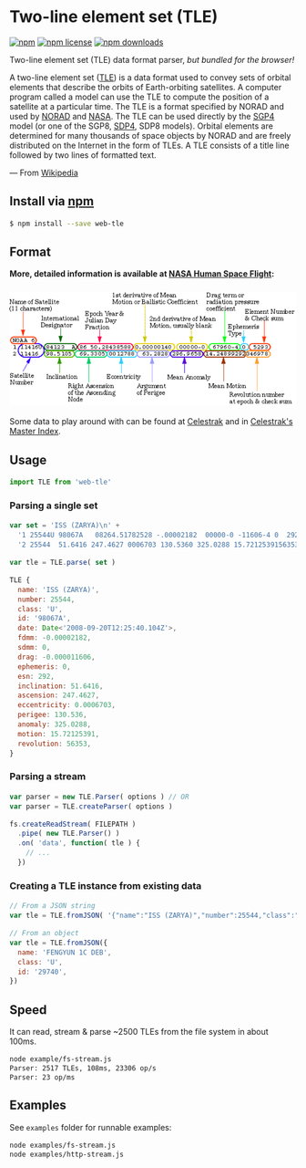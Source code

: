# Two-line element set (TLE)
[![npm](https://img.shields.io/npm/v/web-tle.svg?style=flat-square)](https://www.npmjs.com/package/web-tle)
[![npm license](https://img.shields.io/npm/l/web-tle.svg?style=flat-square)](https://www.npmjs.com/package/web-tle)
[![npm downloads](https://img.shields.io/npm/dm/web-tle.svg?style=flat-square)](https://www.npmjs.com/package/web-tle)

Two-line element set (TLE) data format parser, *but bundled for the browser!*

A two-line element set ([TLE]) is a data format used to convey sets of orbital elements that describe the orbits of Earth-orbiting satellites. A computer program called a model can use the TLE to compute the position of a satellite at a particular time. The TLE is a format specified by NORAD and used by [NORAD] and [NASA]. The TLE can be used directly by the [SGP4] model (or one of the SGP8, [SDP4], SDP8 models). Orbital elements are determined for many thousands of space objects by NORAD and are freely distributed on the Internet in the form of TLEs. A TLE consists of a title line followed by two lines of formatted text.

— From [Wikipedia](http://en.wikipedia.org/wiki/Two-line_element_set)

[TLE]: http://en.wikipedia.org/wiki/Two-line_element_set
[NORAD]: http://en.wikipedia.org/wiki/NORAD
[NASA]: http://en.wikipedia.org/wiki/NASA
[SGP4]: http://en.wikipedia.org/wiki/SGP4
[SDP4]: http://en.wikipedia.org/wiki/SDP4

## Install via [npm](https://npmjs.com/package/tle)

```sh
$ npm install --save web-tle
```

## Format

**More,  detailed information is available at [NASA Human Space Flight](https://web.archive.org/web/20200609193115/https://spaceflight.nasa.gov/realdata/sightings/SSapplications/Post/JavaSSOP/SSOP_Help/tle_def.html):**

<h3 align="center">
  <a href="https://web.archive.org/web/20200609193115/https://spaceflight.nasa.gov/realdata/sightings/SSapplications/Post/JavaSSOP/SSOP_Help/tle_def.html">
    <img alt="Definition of Two-line Element Set Coordinate System" src="./doc/2line.gif">
  </a>
</h3>

Some data to play around with can be found at [Celestrak](http://www.celestrak.com/NORAD/elements/) and in [Celestrak's Master Index](http://www.celestrak.com/NORAD/elements/master.asp).

## Usage

```js
import TLE from 'web-tle'
```

### Parsing a single set

```js
var set = 'ISS (ZARYA)\n' +
  '1 25544U 98067A   08264.51782528 -.00002182  00000-0 -11606-4 0  2927\n' +
  '2 25544  51.6416 247.4627 0006703 130.5360 325.0288 15.72125391563537'
```

```js
var tle = TLE.parse( set )
```

```js
TLE {
  name: 'ISS (ZARYA)',
  number: 25544,
  class: 'U',
  id: '98067A',
  date: Date<'2008-09-20T12:25:40.104Z'>,
  fdmm: -0.00002182,
  sdmm: 0,
  drag: -0.000011606,
  ephemeris: 0,
  esn: 292,
  inclination: 51.6416,
  ascension: 247.4627,
  eccentricity: 0.0006703,
  perigee: 130.536,
  anomaly: 325.0288,
  motion: 15.72125391,
  revolution: 56353,
}
```

### Parsing a stream

```js
var parser = new TLE.Parser( options ) // OR
var parser = TLE.createParser( options )
````

```js
fs.createReadStream( FILEPATH )
  .pipe( new TLE.Parser() )
  .on( 'data', function( tle ) {
    // ...
  })
```

### Creating a TLE instance from existing data

```js
// From a JSON string
var tle = TLE.fromJSON( '{"name":"ISS (ZARYA)","number":25544,"class":"U","id":"98067A","date":"2008-09-20T12:25:40.104Z","fdmm":-0.00002182,"sdmm":0,"drag":-0.000011606,"ephemeris":0,"esn":292,"inclination":51.6416,"ascension":247.4627,"eccentricity":0.0006703,"perigee":130.536,"anomaly":325.0288,"motion":15.72125391,"revolution":56353}' )
```

```js
// From an object
var tle = TLE.fromJSON({
  name: 'FENGYUN 1C DEB',
  class: 'U',
  id: '29740',
})
```

## Speed

It can read, stream & parse ~2500 TLEs from the file system in about 100ms.

```
node example/fs-stream.js
Parser: 2517 TLEs, 108ms, 23306 op/s
Parser: 23 op/ms
```

## Examples

See `examples` folder for runnable examples:
```
node examples/fs-stream.js
node examples/http-stream.js
```
